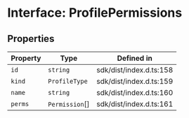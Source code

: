 # Interface: ProfilePermissions

## Properties

| Property | Type | Defined in |
| ------ | ------ | ------ |
| `id` | `string` | sdk/dist/index.d.ts:158 |
| `kind` | `ProfileType` | sdk/dist/index.d.ts:159 |
| `name` | `string` | sdk/dist/index.d.ts:160 |
| `perms` | `Permission`[] | sdk/dist/index.d.ts:161 |
